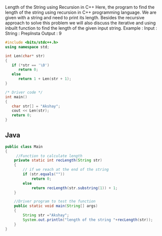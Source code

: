 Length of the String using Recursion in C++
Here, the program to find the length of the string using recursion in C++ programming language. We are given with a string and need to print its length. Besides the recursive approach to solve this problem we will also discuss the iterative and using inbuilt function to find the length of the given input string.
Example :
Input : String : PrepInsta
Output : 9

```cpp
#include <bits/stdc++.h>
using namespace std;

int Len(char* str) 
{
   if (*str == '\0')
      return 0;
   else
      return 1 + Len(str + 1);
}

/* Driver code */
int main()
{
   char str[] = "Akshay";
   cout << Len(str);
   return 0;
}
```

## Java
```java
public class Main
{
     //Function to calculate length
    private static int recLength(String str)
    {
        // if we reach at the end of the string
        if (str.equals(""))
            return 0;
        else
            return recLength(str.substring(1)) + 1;
    }

    //Driver program to test the function 
    public static void main(String[] args)
    {
        String str ="Akshay";
        System.out.println("length of the string "+recLength(str));
    }
}
```
